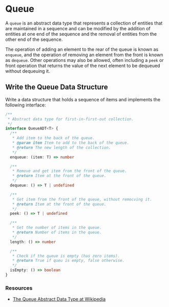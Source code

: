 # Queue

A `queue` is an abstract data type that represents a collection of entities that are
maintained in a sequence and can be modified by the addition of entities at one end of
the sequence and the removal of entities from the other end of the sequence.

The operation of adding an element to the rear of the queue is known as `enqueue`, and
the operation of removing an element from the front is known as `dequeue`. Other
operations may also be allowed, often including a `peek` or front operation that returns
the value of the next element to be dequeued without dequeuing it.

## Write the Queue Data Structure

Write a data structure that holds a sequence of items and implements the following
interface:

```typescript
/**
 * Abstract data type for first-in-first-out collection.
 */
interface QueueADT<T> {
  /**
   * Add item to the back of the queue.
   * @param item Item to add to the back of the queue.
   * @return The new length of the collection.
   */
  enqueue: (item: T) => number

  /**
   * Remove and get item from the front of the queue.
   * @return Item at the front of the queue.
   */
  dequeue: () => T | undefined

  /**
   * Get item from the front of the queue, without remocving it.
   * @return Item at the front of the queue.
   */
  peek: () => T | undefined

  /**
   * Get the number of items in the queue.
   * @return Number of items in the queue.
   */
  length: () => number

  /**
   * Check if the queue is empty (has zero items).
   * @return True if queu is empty, false otherwise.
   */
  isEmpty: () => boolean
}
```

### Resources

- [The Queue Abstract Data Type at Wikipedia][0]

[0]: https://en.wikipedia.org/wiki/Queue_(abstract_data_type)

